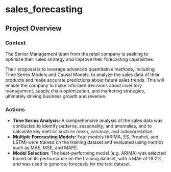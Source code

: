 # sales_forecasting

## Project Overview

### Context
The Senior Management team from the retail company is seeking to optimize their sales strategy and improve their forecasting capabilities.

Their proposal is to leverage advanced quantitative methods, including Time Series Models and Causal Models, to analyze the sales data of their products and make accurate predictions about future sales trends. This will enable the company to make informed decisions about inventory management, supply chain optimization, and marketing strategies, ultimately driving business growth and revenue.

### Actions
- **Time Series Analysis:** A comprehensive analysis of the sales data was conducted to identify patterns, seasonality, and anomalies, and to calculate key metrics such as mean, variance, and autocorrelation.
- **Multiple Forecasting Models:** Four models (ARIMA, ES, Prophet, and LSTM) were trained on the training dataset and evaluated using metrics such as MAE, MSE, and MAPE.
- **Model Selection:** The best-performing model (e.g. ARIMA) was selected based on its performance on the training dataset, with a MAE of 19.2%, and was used to generate forecasts for the test dataset.



